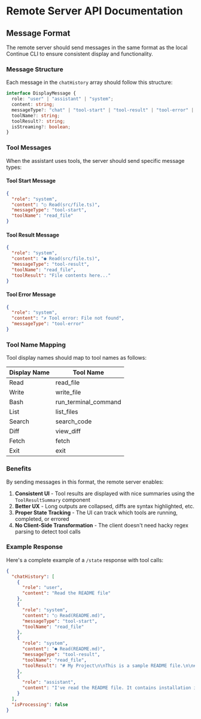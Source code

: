 # Remote Server API Documentation

## Message Format

The remote server should send messages in the same format as the local Continue CLI to ensure consistent display and functionality.

### Message Structure

Each message in the `chatHistory` array should follow this structure:

```typescript
interface DisplayMessage {
  role: "user" | "assistant" | "system";
  content: string;
  messageType?: "chat" | "tool-start" | "tool-result" | "tool-error" | "system";
  toolName?: string;
  toolResult?: string;
  isStreaming?: boolean;
}
```

### Tool Messages

When the assistant uses tools, the server should send specific message types:

#### Tool Start Message
```json
{
  "role": "system",
  "content": "○ Read(src/file.ts)",
  "messageType": "tool-start",
  "toolName": "read_file"
}
```

#### Tool Result Message
```json
{
  "role": "system",
  "content": "● Read(src/file.ts)",
  "messageType": "tool-result",
  "toolName": "read_file",
  "toolResult": "File contents here..."
}
```

#### Tool Error Message
```json
{
  "role": "system",
  "content": "✗ Tool error: File not found",
  "messageType": "tool-error"
}
```

### Tool Name Mapping

Tool display names should map to tool names as follows:

| Display Name | Tool Name |
|-------------|-----------|
| Read | read_file |
| Write | write_file |
| Bash | run_terminal_command |
| List | list_files |
| Search | search_code |
| Diff | view_diff |
| Fetch | fetch |
| Exit | exit |

### Benefits

By sending messages in this format, the remote server enables:

1. **Consistent UI** - Tool results are displayed with nice summaries using the `ToolResultSummary` component
2. **Better UX** - Long outputs are collapsed, diffs are syntax highlighted, etc.
3. **Proper State Tracking** - The UI can track which tools are running, completed, or errored
4. **No Client-Side Transformation** - The client doesn't need hacky regex parsing to detect tool calls

### Example Response

Here's a complete example of a `/state` response with tool calls:

```json
{
  "chatHistory": [
    {
      "role": "user",
      "content": "Read the README file"
    },
    {
      "role": "system",
      "content": "○ Read(README.md)",
      "messageType": "tool-start",
      "toolName": "read_file"
    },
    {
      "role": "system",
      "content": "● Read(README.md)",
      "messageType": "tool-result",
      "toolName": "read_file",
      "toolResult": "# My Project\n\nThis is a sample README file.\n\n## Installation\n\nRun `npm install`"
    },
    {
      "role": "assistant",
      "content": "I've read the README file. It contains installation instructions that recommend running `npm install`."
    }
  ],
  "isProcessing": false
}
```